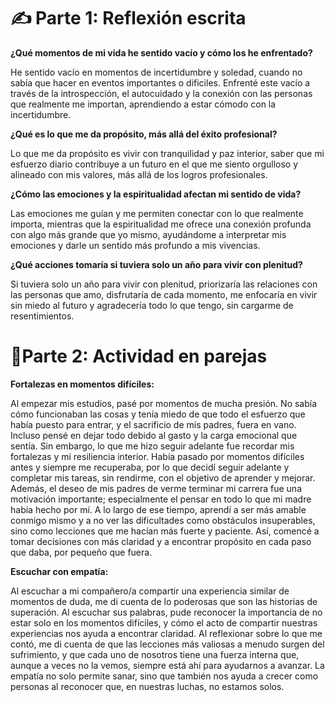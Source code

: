 # ✍️ Parte 1: Reflexión escrita

**¿Qué momentos de mi vida he sentido vacío y cómo los he enfrentado?**

He sentido vacío en momentos de incertidumbre y soledad, cuando no sabía que hacer en eventos importantes o dificiles. Enfrenté este vacío a través de la introspección, el autocuidado y la conexión con las personas que realmente me importan, aprendiendo a estar cómodo con la incertidumbre.

**¿Qué es lo que me da propósito, más allá del éxito profesional?**

Lo que me da propósito es vivir con tranquilidad y paz interior, saber que mi esfuerzo diario contribuye a un futuro en el que me siento orgulloso y alineado con mis valores, más allá de los logros profesionales.

**¿Cómo las emociones y la espiritualidad afectan mi sentido de vida?**

Las emociones me guían y me permiten conectar con lo que realmente importa, mientras que la espiritualidad me ofrece una conexión profunda con algo más grande que yo mismo, ayudándome a interpretar mis emociones y darle un sentido más profundo a mis vivencias.

**¿Qué acciones tomaría si tuviera solo un año para vivir con plenitud?**

Si tuviera solo un año para vivir con plenitud, priorizaría las relaciones con las personas que amo, disfrutaría de cada momento, me enfocaría en vivir sin miedo al futuro y agradecería todo lo que tengo, sin cargarme de resentimientos.


# 💬Parte 2: Actividad en parejas

**Fortalezas en momentos difíciles:** 

Al empezar mis estudios, pasé por momentos de mucha presión. No sabía cómo funcionaban las cosas y tenía miedo de que todo el esfuerzo que había puesto para entrar, y el sacrificio de mis padres, fuera en vano. Incluso pensé en dejar todo debido al gasto y la carga emocional que sentía. Sin embargo, lo que me hizo seguir adelante fue recordar mis fortalezas y mi resiliencia interior. Había pasado por momentos difíciles antes y siempre me recuperaba, por lo que decidí seguir adelante y completar mis tareas, sin rendirme, con el objetivo de aprender y mejorar. Además, el deseo de mis padres de verme terminar mi carrera fue una motivación importante; especialmente el pensar en todo lo que mi madre había hecho por mí. A lo largo de ese tiempo, aprendí a ser más amable conmigo mismo y a no ver las dificultades como obstáculos insuperables, sino como lecciones que me hacían más fuerte y paciente. Así, comencé a tomar decisiones con más claridad y a encontrar propósito en cada paso que daba, por pequeño que fuera.

**Escuchar con empatía:** 

Al escuchar a mi compañero/a compartir una experiencia similar de momentos de duda, me di cuenta de lo poderosas que son las historias de superación. Al escuchar sus palabras, pude reconocer la importancia de no estar solo en los momentos difíciles, y cómo el acto de compartir nuestras experiencias nos ayuda a encontrar claridad. Al reflexionar sobre lo que me contó, me di cuenta de que las lecciones más valiosas a menudo surgen del sufrimiento, y que cada uno de nosotros tiene una fuerza interna que, aunque a veces no la vemos, siempre está ahí para ayudarnos a avanzar. La empatía no solo permite sanar, sino que también nos ayuda a crecer como personas al reconocer que, en nuestras luchas, no estamos solos.
